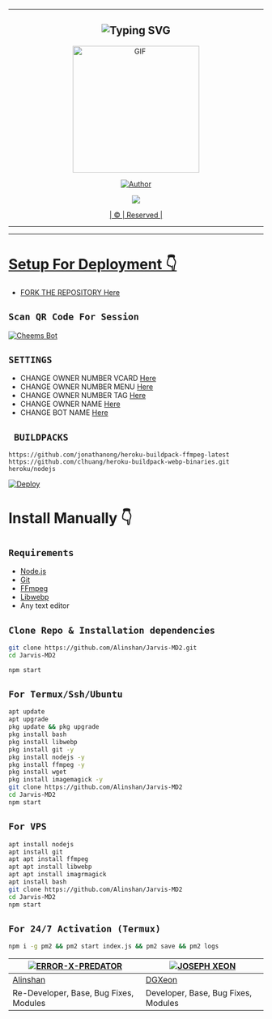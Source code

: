 ----------
<div align="center">
  
## ![Typing SVG](https://readme-typing-svg.herokuapp.com?font=Rockstar-ExtraBold&color=F33A6A&lines=WELCOME+TO+JARVIS+WA+BOT+REPO)

</div>
  <div align="center">
  
<div align="center">
  <p align="center">
<img src="https://telegra.ph/file/83dda0f2e9772c01076b1.jpg" alt="GIF" width="250" height="250"/>
</p>
  <p align="center">
<a href="https://github.com/Alinshan"><img title="Author" src="https://img.shields.io/badge/AUTHOR-ALINSHAN-grey%2Fblue?color=blue&style=for-the-badge&logo=whatsapp">
</p>
  <p align="center"> 
  <a href="https://wa.me/918592068706"><img src="https://img.shields.io/badge/WhatsApp-25D366?style=for-the-badge&logo=whatsapp&logoColor=white" />
</p>
</div>
       | © |
        Reserved |
    <br> 
</p>
</div>

----------


----------

# Setup For Deployment 👇

- FORK THE REPOSITORY [Here](https://github.com/Alinshan/Jarvis-MD2/fork)

## `Scan QR Code For Session`
[![Cheems Bot](https://repl.it/badge/github/quiec/whatsasena)](https://replit.com/@ALINSHAN/Jarvis-Bot-V2-Multi-Device-Qr?output%20only=1&lite=1#index.js)

## `SETTINGS`

- CHANGE OWNER NUMBER VCARD [Here](https://github.com/Alinshan/Jarvis-MD2/blob/master/config.js#L44)
- CHANGE OWNER NUMBER MENU [Here](https://github.com/Alinshan/Jarvis-MD2/blob/master/config.js#L59)
- CHANGE OWNER NUMBER TAG [Here](https://github.com/Alinshan/Jarvis-MD2/blob/master/config.js#L58)
- CHANGE OWNER NAME [Here](https://github.com/Alinshan/Jarvis-MD2/blob/master/config.js#L45)
- CHANGE BOT NAME [Here](https://github.com/Alinshan/Jarvis-MD2/blob/master/config.js#L51)

## ` BUILDPACKS`

```
https://github.com/jonathanong/heroku-buildpack-ffmpeg-latest
https://github.com/clhuang/heroku-buildpack-webp-binaries.git
heroku/nodejs
```

[![Deploy](https://www.herokucdn.com/deploy/button.svg)](https://heroku.com/deploy?template=https://github.com/Alinshan/Jarvis-MD2/)

# Install Manually 👇
## `Requirements`
* [Node.js](https://nodejs.org/en/)
* [Git](https://git-scm.com/downloads)
* [FFmpeg](https://github.com/BtbN/FFmpeg-Builds/releases/download/autobuild-2020-12-08-13-03/ffmpeg-n4.3.1-26-gca55240b8c-win64-gpl-4.3.zip)
* [Libwebp](https://developers.google.com/speed/webp/download)
* Any text editor
## `Clone Repo & Installation dependencies`
```bash
git clone https://github.com/Alinshan/Jarvis-MD2.git
cd Jarvis-MD2

npm start
```
## `For Termux/Ssh/Ubuntu`
```bash
apt update
apt upgrade
pkg update && pkg upgrade
pkg install bash
pkg install libwebp
pkg install git -y
pkg install nodejs -y 
pkg install ffmpeg -y 
pkg install wget
pkg install imagemagick -y
git clone https://github.com/Alinshan/Jarvis-MD2
cd Jarvis-MD2
npm start
```
## `For VPS`
```bash
apt install nodejs 
apt install git 
apt apt install ffmpeg 
apt apt install libwebp 
apt apt install imagrmagick
apt install bash
git clone https://github.com/Alinshan/Jarvis-MD2
cd Jarvis-MD2
npm start
```
## `For 24/7 Activation (Termux)`
```bash
npm i -g pm2 && pm2 start index.js && pm2 save && pm2 logs
```


<div align="center">

[![ERROR-X-PREDATOR](https://github.com/Alinshan.png?size=200)](https://github.com/Alinshan) | [![JOSEPH XEON](https://github.com/DGXeon.png?size=200)](https://github.com/DGXeon) |
----|----|
[Alinshan](https://github.com/Alinshan) | [DGXeon](https://github.com/DGXeon) |
Re-Developer, Base, Bug Fixes, Modules| Developer, Base, Bug Fixes, Modules |
  </div>
